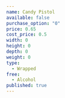 ```yaml
---
name: Candy Pistol
available: false
purchase_option: "0"
price: 0.65
cost_price: 0.5
width: 0
height: 0
depth: 0
weight: 0
type: 
  - Wrapped
free: 
  - Alcohol
published: true
---
```


